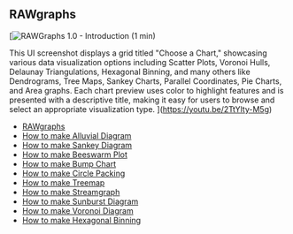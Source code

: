 ## RAWgraphs

[![RAWGraphs 1.0 - Introduction (1 min)](https://i.ytimg.com/vi_webp/2TtYlty-M5g/sddefault.webp)

This UI screenshot displays a grid titled "Choose a Chart," showcasing various data visualization options including Scatter Plots, Voronoi Hulls, Delaunay Triangulations, Hexagonal Binning, and many others like Dendrograms, Tree Maps, Sankey Charts, Parallel Coordinates, Pie Charts, and Area graphs. Each chart preview uses color to highlight features and is presented with a descriptive title, making it easy for users to browse and select an appropriate visualization type.
](https://youtu.be/2TtYlty-M5g)

- [RAWgraphs](https://www.rawgraphs.io/)
- [How to make Alluvial Diagram](https://youtu.be/6BYac2Pmnno)
- [How to make Sankey Diagram](https://youtu.be/DYTiKjH6oFM)
- [How to make Beeswarm Plot](https://youtu.be/RPHiEzbCatA)
- [How to make Bump Chart](https://youtu.be/K-weHCSQb58)
- [How to make Circle Packing](https://youtu.be/inm_fR-oykw)
- [How to make Treemap](https://youtu.be/W_MuNYWjhfc)
- [How to make Streamgraph](https://youtu.be/Iu8Me9QO8mg)
- [How to make Sunburst Diagram](https://youtu.be/knqimV7RVbI)
- [How to make Voronoi Diagram](https://youtu.be/I7nn29giVug)
- [How to make Hexagonal Binning](https://youtu.be/Q03sVDj32l4)
